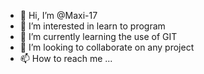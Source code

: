 - 👋 Hi, I’m @Maxi-17
- 👀 I’m interested in learn to program
- 🌱 I’m currently learning the use of GIT
- 💞️ I’m looking to collaborate on any project
- 📫 How to reach me ...

<!---
Maxi-17/Maxi-17 is a ✨ special ✨ repository because its `README.md` (this file) appears on your GitHub profile.
You can click the Preview link to take a look at your changes.
--->
